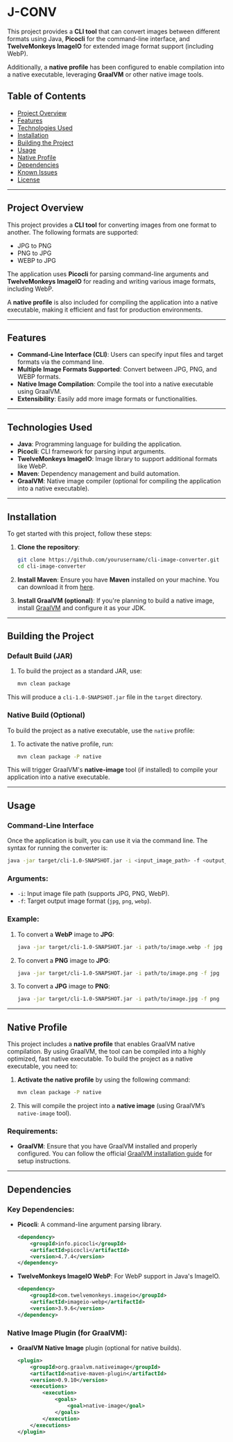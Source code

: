 # J-CONV

This project provides a **CLI tool** that can convert images between different formats using Java, **Picocli** for the command-line interface, and **TwelveMonkeys ImageIO** for extended image format support (including WebP).

Additionally, a **native profile** has been configured to enable compilation into a native executable, leveraging **GraalVM** or other native image tools.

## Table of Contents

- [Project Overview](#project-overview)
- [Features](#features)
- [Technologies Used](#technologies-used)
- [Installation](#installation)
- [Building the Project](#building-the-project)
- [Usage](#usage)
- [Native Profile](#native-profile)
- [Dependencies](#dependencies)
- [Known Issues](#known-issues)
- [License](#license)

---

## Project Overview

This project provides a **CLI tool** for converting images from one format to another. The following formats are supported:
- JPG to PNG
- PNG to JPG
- WEBP to JPG

The application uses **Picocli** for parsing command-line arguments and **TwelveMonkeys ImageIO** for reading and writing various image formats, including WebP.

A **native profile** is also included for compiling the application into a native executable, making it efficient and fast for production environments.

---

## Features

- **Command-Line Interface (CLI)**: Users can specify input files and target formats via the command line.
- **Multiple Image Formats Supported**: Convert between JPG, PNG, and WEBP formats.
- **Native Image Compilation**: Compile the tool into a native executable using GraalVM.
- **Extensibility**: Easily add more image formats or functionalities.

---

## Technologies Used

- **Java**: Programming language for building the application.
- **Picocli**: CLI framework for parsing input arguments.
- **TwelveMonkeys ImageIO**: Image library to support additional formats like WebP.
- **Maven**: Dependency management and build automation.
- **GraalVM**: Native image compiler (optional for compiling the application into a native executable).

---

## Installation

To get started with this project, follow these steps:

1. **Clone the repository**:
    ```bash
    git clone https://github.com/yourusername/cli-image-converter.git
    cd cli-image-converter
    ```

2. **Install Maven**:
   Ensure you have **Maven** installed on your machine. You can download it from [here](https://maven.apache.org/download.cgi).

3. **Install GraalVM (optional)**:
   If you're planning to build a native image, install [GraalVM](https://www.graalvm.org/downloads/) and configure it as your JDK.

---

## Building the Project

### Default Build (JAR)
1. To build the project as a standard JAR, use:
    ```bash
    mvn clean package
    ```

This will produce a `cli-1.0-SNAPSHOT.jar` file in the `target` directory.

### Native Build (Optional)
To build the project as a native executable, use the `native` profile:

1. To activate the native profile, run:
    ```bash
    mvn clean package -P native
    ```

This will trigger GraalVM's **native-image** tool (if installed) to compile your application into a native executable.

---

## Usage

### Command-Line Interface

Once the application is built, you can use it via the command line. The syntax for running the converter is:

```bash
java -jar target/cli-1.0-SNAPSHOT.jar -i <input_image_path> -f <output_format>
```

### Arguments:

- `-i`: Input image file path (supports JPG, PNG, WebP).
- `-f`: Target output image format (`jpg`, `png`, `webp`).

### Example:

1. To convert a **WebP** image to **JPG**:
    ```bash
    java -jar target/cli-1.0-SNAPSHOT.jar -i path/to/image.webp -f jpg
    ```

2. To convert a **PNG** image to **JPG**:
    ```bash
    java -jar target/cli-1.0-SNAPSHOT.jar -i path/to/image.png -f jpg
    ```

3. To convert a **JPG** image to **PNG**:
    ```bash
    java -jar target/cli-1.0-SNAPSHOT.jar -i path/to/image.jpg -f png
    ```

---

## Native Profile

This project includes a **native profile** that enables GraalVM native compilation. By using GraalVM, the tool can be compiled into a highly optimized, fast native executable. To build the project as a native executable, you need to:

1. **Activate the native profile** by using the following command:
    ```bash
    mvn clean package -P native
    ```

2. This will compile the project into a **native image** (using GraalVM’s `native-image` tool).

### Requirements:
- **GraalVM**: Ensure that you have GraalVM installed and properly configured. You can follow the official [GraalVM installation guide](https://www.graalvm.org/docs/getting-started/) for setup instructions.

---

## Dependencies

### Key Dependencies:
- **Picocli**: A command-line argument parsing library.
    ```xml
    <dependency>
        <groupId>info.picocli</groupId>
        <artifactId>picocli</artifactId>
        <version>4.7.4</version>
    </dependency>
    ```

- **TwelveMonkeys ImageIO WebP**: For WebP support in Java's ImageIO.
    ```xml
    <dependency>
        <groupId>com.twelvemonkeys.imageio</groupId>
        <artifactId>imageio-webp</artifactId>
        <version>3.9.6</version>
    </dependency>
    ```

### Native Image Plugin (for GraalVM):
- **GraalVM Native Image** plugin (optional for native builds).
    ```xml
    <plugin>
        <groupId>org.graalvm.nativeimage</groupId>
        <artifactId>native-maven-plugin</artifactId>
        <version>0.9.10</version>
        <executions>
            <execution>
                <goals>
                    <goal>native-image</goal>
                </goals>
            </execution>
        </executions>
    </plugin>
    ```


